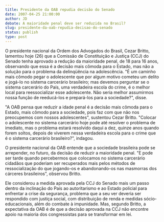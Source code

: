 ```yaml
---
title: Presidente da OAB repudia decisão do Senado
date: 2007-04-25 21:00:00
author: JD
debate: A maioridade penal deve ser reduzida no Brasil?
slug: presidente-da-oab-repudia-decisao-do-senado
status: publish 
type: post
---
```


O presidente nacional da Ordem dos Advogados do Brasil, Cezar Britto, lamentou hoje (26) que a Comissão de Constituição e Justiça (CCJ) do Senado tenha aprovado a redução da maioridade penal, de 18 para 16 anos, observando que essa é a decisão mais cômoda para o Estado, mas não a solução para o problema da delinqüência na adolescência. "É um caminho mais cômodo pegar o adolescente que por algum motivo cometeu um delito e jogá-lo no sistema carcerário brasileiro; mas devemos perguntar se o sistema carcerário do País, uma verdadeira escola do crime, é o melhor local para reessocializar esse adolescente. Não seria melhor assumirmos nossa função de reeducá-los e prepará-los para a sociedade?", disse.


"A OAB pensa que reduzir a idade penal é a decisão mais cômoda para o Estado, mais cômodo para a sociedade, pois faz com que não nos preocupemos com nossos adolescentes", sustentou Cezar Britto. "Colocar o adolescente no sistema carcerário hoje pode até resolver o problema de imediato, mas o problema estará resolvido daqui a dez, quinze anos quando forem soltos, depois de viverem nessa verdadeira escola para o crime que é o sistema carcerário brasileiro?", indagou.


O presidente nacional da OAB entende que a sociedade brasileira pode se arrepender, no futuro, da decisão de reduzir a maioridade penal. "E pode ser tarde quando percebermos que colocamos no sistema carcerário cidadãos que poderiam ser recuperados mais pelos métodos de ressocialização do que jogando-os e abandonando-os nas masmorras dos cárceres brasileiros", observou Britto. 


Ele considerou a medida aprovada pela CCJ do Senado mais um passo dentro da inclinação do País ao autoritarismo e ao Estado policial para enfrentar a crise da segurança, problema que a seu ver deveria ser respondido com justiça social, com distribuição de renda e medidas sócio-educacionais, além do combate à impunidade. Mas, segundo Britto, a expectativa da OAB é de que a decisão aprovada na CCJ não encontre apoio na maioria dos congressistas para se transformar em lei.   
  
  
  
  
  
  



